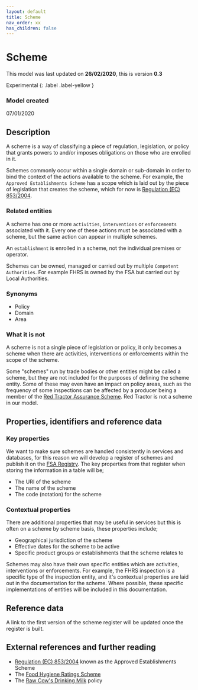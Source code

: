 ```yaml
---
layout: default
title: Scheme
nav_order: xx
has_children: false
---
```

# Scheme

This model was last updated on **26/02/2020**, this is version **0.3**

Experimental
{: .label .label-yellow }

### Model created
07/01/2020

## Description
A scheme is a way of classifying a piece of regulation, legislation, or policy that grants powers to and/or imposes obligations on those who are enrolled in it.

Schemes commonly occur within a single domain or sub-domain in order to bind the context of the actions available to the scheme. For example, the `Approved Establishments Scheme` has a scope which is laid out by the piece of legislation that creates the scheme, which for now is [Regulation (EC) 853/2004](https://eur-lex.europa.eu/LexUriServ/LexUriServ.do?uri=OJ:L:2004:139:0055:0205:EN:PDF).

### Related entities
A scheme has one or more `activities`, `interventions` or `enforcements` associated with it. Every one of these actions must be associated with a scheme, but the same action can appear in multiple schemes.

An `establishment` is enrolled in a scheme, not the individual premises or operator.

Schemes can be owned, managed or carried out by multiple `Competent Authorities`. For example FHRS is owned by the FSA but carried out by Local Authorities.

### Synonyms
*   Policy
*   Domain
*   Area

### What it is not
A scheme is not a single piece of legislation or policy, it only becomes a scheme when there are activities, interventions or enforcements within the scope of the scheme.

Some "schemes" run by trade bodies or other entities might be called a scheme, but they are not included for the purposes of defining the scheme entity. Some of these may even have an impact on policy areas, such as the frequency of some inspections can be affected by a producer being a member of the [Red Tractor Assurance Scheme](https://www.redtractor.org.uk/). Red Tractor is not a scheme in our model.

## Properties, identifiers and reference data

### Key properties
We want to make sure schemes are handled consistently in services and databases, for this reason we will develop a register of schemes and publish it on the [FSA Registry](data.food.gov.uk/codes). The key properties from that register when storing the information in a table will be;

*   The URI of the scheme
*   The name of the scheme
*   The code (notation) for the scheme

### Contextual properties
There are additional properties that may be useful in services but this is often on a scheme by scheme basis, these properties include;

*   Geographical jurisdiction of the scheme
*   Effective dates for the scheme to be active
*   Specific product groups or establishments that the scheme relates to

Schemes may also have their own specific entities which are activities, interventions or enforcements. For example, the FHRS inspection is a specific type of the inspection entity, and it's contextual properties are laid out in the documentation for the scheme. Where possible, these specific implementations of entities will be included in this documentation.

## Reference data
A link to the first version of the scheme register will be updated once the register is built.

## External references and further reading
*   [Regulation (EC) 853/2004](https://eur-lex.europa.eu/LexUriServ/LexUriServ.do?uri=OJ:L:2004:139:0055:0205:EN:PDF) known as the Approved Establishments Scheme
*   The [Food Hygiene Ratings Scheme](https://www.food.gov.uk/safety-hygiene/food-hygiene-rating-scheme)
*   The [Raw Cow's Drinking Milk](https://www.food.gov.uk/business-guidance/raw-cows-drinking-milk) policy
